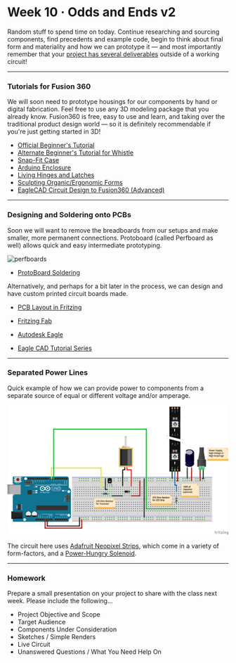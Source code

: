 # Week 10 · Odds and Ends v2

Random stuff to spend time on today. Continue researching and sourcing components, find precedents and example code, begin to think about final form and materiality and how we can prototype it — and most importantly remember that your [project has several deliverables](../briefs.md) outside of a working circuit!

-----

### Tutorials for Fusion 360

We will soon need to prototype housings for our components by hand or digital fabrication. Feel free to use any 3D modeling package that you already know. Fusion360 is free, easy to use and learn, and taking over the traditional product design world — so it is definitely recommendable if you're just getting started in 3D!

- [Official Beginner's Tutorial](https://www.youtube.com/watch?v=VbSkwvZyU_0) 
- [Alternate Beginner's Tutorial for Whistle](https://www.youtube.com/watch?v=2NzsDcvxLyo)
- [Snap-Fit Case](https://www.youtube.com/watch?v=VVmOtM60VWw)
- [Arduino Enclosure](https://www.youtube.com/watch?v=nf4B6sZ_u4o)
- [Living Hinges and Latches](https://www.youtube.com/watch?v=bZ9yxoiFlqI)
- [Sculpting Organic/Ergonomic Forms](https://www.youtube.com/watch?v=l_YLbw1Aeos)
- [EagleCAD Circuit Design to Fusion360 (Advanced)](https://www.youtube.com/watch?v=-dki1H_z8q8)

-----

### Designing and Soldering onto PCBs

Soon we will want to remove the breadboards from our setups and make smaller, more permanent connections. Protoboard (called Perfboard as well) allows quick and easy intermediate prototyping.

![perfboards](https://cdn.sparkfun.com//assets/parts/2/0/5/9/08812-02-L.jpg)

- [ProtoBoard Soldering](https://www.youtube.com/watch?v=3N3ApzmyjzE)

Alternatively, and perhaps for a bit later in the process, we can design and have custom printed circuit boards made.

- [PCB Layout in Fritzing](https://www.youtube.com/watch?v=aCw6q6rndIU)
- [Fritzing Fab](http://fab.fritzing.org)

- [Autodesk Eagle](https://www.autodesk.com/products/eagle/overview)
- [Eagle CAD Tutorial Series](https://www.youtube.com/watch?v=1AXwjZoyNno)

---

### Separated Power Lines

Quick example of how we can provide power to components from a separate source of equal or different voltage and/or amperage. 

![separated_power](separated_power.png)

The circuit here uses [Adafruit Neopixel Strips](https://learn.adafruit.com/adafruit-neopixel-uberguide/the-magic-of-neopixels), which come in a variety of form-factors, and a [Power-Hungry Solenoid](https://www.adafruit.com/product/412).

---

### Homework

Prepare a small presentation on your project to share with the class next week. Please include the following...

- Project Objective and Scope
- Target Audience
- Components Under Consideration
- Sketches / Simple Renders
- Live Circuit
- Unanswered Questions / What You Need Help On